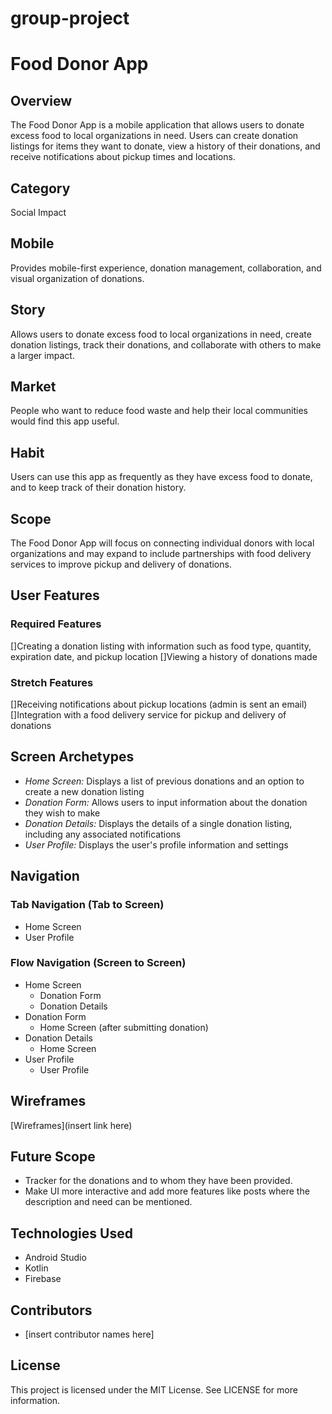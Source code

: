 # group-project
# Food Donor App

## Overview
The Food Donor App is a mobile application that allows users to donate excess food to local organizations in need. Users can create donation listings for items they want to donate, view a history of their donations, and receive notifications about pickup times and locations.

## Category
Social Impact

## Mobile
Provides mobile-first experience, donation management, collaboration, and visual organization of donations.

## Story
Allows users to donate excess food to local organizations in need, create donation listings, track their donations, and collaborate with others to make a larger impact.

## Market
People who want to reduce food waste and help their local communities would find this app useful.

## Habit
Users can use this app as frequently as they have excess food to donate, and to keep track of their donation history.

## Scope
The Food Donor App will focus on connecting individual donors with local organizations and may expand to include partnerships with food delivery services to improve pickup and delivery of donations.

## User Features
### Required Features
 []Creating a donation listing with information such as food type, quantity, expiration date, and pickup location
 []Viewing a history of donations made

### Stretch Features
 []Receiving notifications about pickup locations (admin is sent an email)
 []Integration with a food delivery service for pickup and delivery of donations

## Screen Archetypes
- *Home Screen:* Displays a list of previous donations and an option to create a new donation listing
- *Donation Form:* Allows users to input information about the donation they wish to make
- *Donation Details:* Displays the details of a single donation listing, including any associated notifications
- *User Profile:* Displays the user's profile information and settings

## Navigation
### Tab Navigation (Tab to Screen)
- Home Screen
- User Profile

### Flow Navigation (Screen to Screen)
- Home Screen
  - Donation Form
  - Donation Details
- Donation Form
  - Home Screen (after submitting donation)
- Donation Details
  - Home Screen
- User Profile
  - User Profile

## Wireframes
[Wireframes](insert link here)

## Future Scope
- Tracker for the donations and to whom they have been provided.
- Make UI more interactive and add more features like posts where the description and need can be mentioned.

## Technologies Used
- Android Studio
- Kotlin
- Firebase

## Contributors
- [insert contributor names here]

## License
This project is licensed under the MIT License. See LICENSE for more information.
